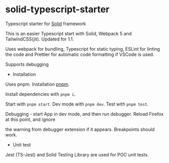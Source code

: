 # solid-typescript-starter
Typescript starter for [Solid](https://github.com/ryansolid/solid) framework

This is an easier Typescript start with Solid, Webpack 5 and TailwindCSS(jit). Updated for 1.1.

Uses webpack for bundling, Typescript for static typing, ESLint for linting the code and Prettier for automatic code formatting if VSCode is used.

Supports debugging

* Installation

Uses pnpm. Installation [pnpm](https://pnpm.io/installation).

Install dependencies with `pnpm i`.

Start with `pnpm start`. Dev mode with `pnpm dev`. Test with `pnpm test`.

Debugging - start App in dev mode, and then run debugger. Reload Firefox at this point, and ignore

the warning from debugger extension if it appears. Breakpoints should work.

* Unit test

Jest (TS-Jest) and Solid Testing Library  are used for POC unit tests.
